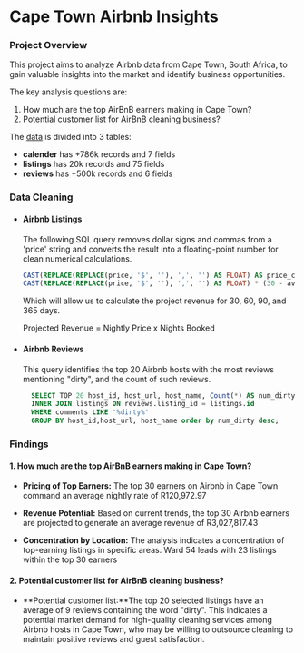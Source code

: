 # Cape Town Airbnb Insights

### Project Overview

This project aims to analyze Airbnb data from Cape Town, South Africa, to gain valuable insights into the market and identify business opportunities. 

The key analysis questions are:
1. How much are the top AirBnB earners making in Cape Town?
2. Potential customer list for AirBnB cleaning business?

The [data](http://insideairbnb.com/get-the-data/) is divided into 3 tables:
* **calender** has +786k records and 7 fields
* **listings** has 20k records and 75 fields
* **reviews** has +500k records and 6 fields

### Data Cleaning

* #### Airbnb Listings

    The following SQL query removes dollar signs and commas from a 'price' string and converts the result into a floating-point number for clean numerical calculations.

    ```sql
    CAST(REPLACE(REPLACE(price, '$', ''), ',', '') AS FLOAT) AS price_clean,
    CAST(REPLACE(REPLACE(price, '$', ''), ',', '') AS FLOAT) * (30 - availability_30) AS projected_revenue_30
    ```

    Which will allow us to calculate the project revenue for 30, 60, 90, and 365 days.

    Projected Revenue = Nightly Price x Nights Booked

* #### Airbnb Reviews
  
  This query identifies the top 20 Airbnb hosts with the most reviews mentioning "dirty", and the count of such reviews.

  ```sql
    SELECT TOP 20 host_id, host_url, host_name, Count(*) AS num_dirty FROM reviews
    INNER JOIN listings ON reviews.listing_id = listings.id
    WHERE comments LIKE '%dirty%'
    GROUP BY host_id,host_url, host_name order by num_dirty desc;
    ```

### Findings

#### 1. How much are the top AirBnB earners making in Cape Town?

* **Pricing of Top Earners:** The top 30 earners on Airbnb in Cape Town command an average nightly rate of R120,972.97

* **Revenue Potential:** Based on current trends, the top 30 Airbnb earners are projected to generate an average revenue of R3,027,817.43

* **Concentration by Location:** The analysis indicates a concentration of top-earning listings in specific areas. Ward 54 leads with 23 listings within the top 30 earners

#### 2. Potential customer list for AirBnB cleaning business?

* **Potential customer list:**The top 20 selected listings have an average of 9 reviews containing the word "dirty". This indicates a potential market demand for high-quality cleaning services among Airbnb hosts in Cape Town, who may be willing to outsource cleaning to maintain positive reviews and guest satisfaction.
